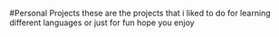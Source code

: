 #Personal Projects
these are the projects that i liked to do for learning different languages or just for fun hope you enjoy 